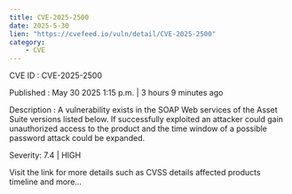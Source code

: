 ```yaml
---
title: CVE-2025-2500
date: 2025-5-30
lien: "https://cvefeed.io/vuln/detail/CVE-2025-2500"
category:
    - CVE
---
```


CVE ID : CVE-2025-2500

Published :  May 30
2025
1:15 p.m. | 3 hours
9 minutes ago

Description : A vulnerability exists in the SOAP Web services of the Asset 
Suite versions listed below. If successfully exploited
an attacker 
could gain unauthorized access to the product and the time window of a possible password attack could be expanded.

Severity: 7.4 | HIGH

Visit the link for more details
such as CVSS details
affected products
timeline
and more...
